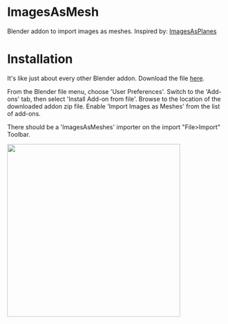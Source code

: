 # ImagesAsMesh
Blender addon to import images as meshes. Inspired by: [ImagesAsPlanes](https://github.com/sambler/myblenderaddons/blob/9b75b908aae5dad7362eeba89121f4dc7ba4ff46/io_import_images_as_planes.py#L883)

# Installation

It's like just about every other Blender addon. Download the file [here](https://github.com/Rage997/ImagesAsMesh/releases/tag/v1.0.0).

From the Blender file menu, choose 'User Preferences'. Switch to the 'Add-ons' tab, then select 'Install Add-on from file'. Browse to the location of the downloaded addon zip file. Enable 'Import Images as Meshes' from the list of add-ons.

There should be a 'ImagesAsMeshes' importer on the import "File>Import" Toolbar.

<p float="middle">
    <img src="images/usage.gif" height="400" />
</p>

